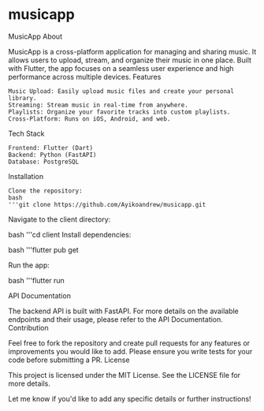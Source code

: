 # musicapp

MusicApp
About

MusicApp is a cross-platform application for managing and sharing music. It allows users to upload, stream, and organize their music in one place. Built with Flutter, the app focuses on a seamless user experience and high performance across multiple devices.
Features

    Music Upload: Easily upload music files and create your personal library.
    Streaming: Stream music in real-time from anywhere.
    Playlists: Organize your favorite tracks into custom playlists.
    Cross-Platform: Runs on iOS, Android, and web.

Tech Stack

    Frontend: Flutter (Dart)
    Backend: Python (FastAPI)
    Database: PostgreSQL

Installation

    Clone the repository:
    bash
    '''git clone https://github.com/Ayikoandrew/musicapp.git

Navigate to the client directory:

bash
'''cd client
Install dependencies:

bash
'''flutter pub get

Run the app:

bash
'''flutter run

API Documentation

The backend API is built with FastAPI. For more details on the available endpoints and their usage, please refer to the API Documentation.
Contribution

Feel free to fork the repository and create pull requests for any features or improvements you would like to add. Please ensure you write tests for your code before submitting a PR.
License

This project is licensed under the MIT License. See the LICENSE file for more details.

Let me know if you'd like to add any specific details or further instructions!

